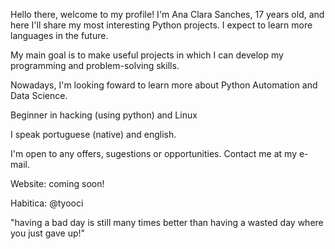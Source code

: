 Hello there, welcome to my profile!
I'm Ana Clara Sanches, 17 years old, and here I'll share my most interesting Python projects. I expect to learn more languages in the future.

My main goal is to make useful projects in which I can develop my programming and problem-solving skills.

Nowadays, I'm looking foward to learn more about Python Automation and Data Science.

Beginner in hacking (using python) and Linux

I speak portuguese (native) and english.

I'm open to any offers, sugestions or opportunities. Contact me at my e-mail.

Website: coming soon!

Habitica: @tyooci

  "having a bad day is still many times better than having a wasted day where you just gave up!"
